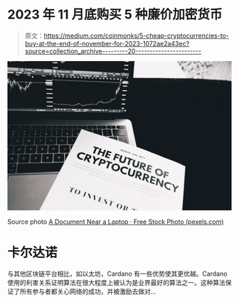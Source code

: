 # 2023 年 11 月底购买 5 种廉价加密货币

> 原文：<https://medium.com/coinmonks/5-cheap-cryptocurrencies-to-buy-at-the-end-of-november-for-2023-1072ae2a43ec?source=collection_archive---------20----------------------->

![](img/6aad63d49c1be42ca87cd0c03d48a2d5.png)

Source photo [A Document Near a Laptop · Free Stock Photo (pexels.com)](https://www.pexels.com/photo/a-document-near-a-laptop-6771244/)

# 卡尔达诺

与其他区块链平台相比，如以太坊，Cardano 有一些优势使其更优越。Cardano 使用的利害关系证明算法在很大程度上被认为是业界最好的算法之一。这种算法保证了所有参与者都关心网络的成功，并被激励去做对…